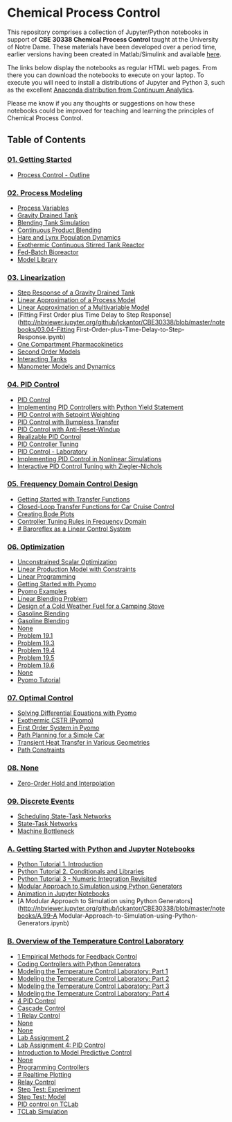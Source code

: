 
# Chemical Process Control

This repository comprises a collection of Jupyter/Python 
notebooks in support of **CBE 30338 Chemical Process Control** taught at the 
University of Notre Dame. These materials have been developed over a period 
time, earlier versions having been created in Matlab/Simulink and available 
[here](REAME_DEPRECATED.md).

The links below display the notebooks as regular HTML web pages. From there you
can download the notebooks to execute on your laptop. To execute you will need
to install a distributions of Jupyter and Python 3, such as the excellent 
[Anaconda distribution from Continuum Analytics](https://www.continuum.io/downloads).

Please me know if you any thoughts or suggestions on how these notebooks could
be improved for teaching and learning the principles of Chemical Process Control.

## Table of Contents

### [01. Getting Started](http://nbviewer.jupyter.org/github/jckantor/CBE30338/blob/master/notebooks/01.00-Getting-Started.ipynb)
- [Process Control - Outline](http://nbviewer.jupyter.org/github/jckantor/CBE30338/blob/master/notebooks/01.01-Process_Control_Outline.ipynb)

### [02. Process Modeling](http://nbviewer.jupyter.org/github/jckantor/CBE30338/blob/master/notebooks/02.00-Process-Modeling.ipynb)
- [Process Variables](http://nbviewer.jupyter.org/github/jckantor/CBE30338/blob/master/notebooks/02.01-Process-Variables.ipynb)
- [Gravity Drained Tank](http://nbviewer.jupyter.org/github/jckantor/CBE30338/blob/master/notebooks/02.02-Gravity-Drained-Tank.ipynb)
- [Blending Tank Simulation](http://nbviewer.jupyter.org/github/jckantor/CBE30338/blob/master/notebooks/02.03-Blending-Tank-Simulation.ipynb)
- [Continuous Product Blending](http://nbviewer.jupyter.org/github/jckantor/CBE30338/blob/master/notebooks/02.04-Continuous-Product-Blending.ipynb)
- [Hare and Lynx Population Dynamics](http://nbviewer.jupyter.org/github/jckantor/CBE30338/blob/master/notebooks/02.05-Hare-and-Lynx-Population-Dynamics.ipynb)
- [Exothermic Continuous Stirred Tank Reactor](http://nbviewer.jupyter.org/github/jckantor/CBE30338/blob/master/notebooks/02.06-Exothermic-CSTR.ipynb)
- [Fed-Batch Bioreactor](http://nbviewer.jupyter.org/github/jckantor/CBE30338/blob/master/notebooks/02.07-Fed-Batch-Bioreactor.ipynb)
- [Model Library](http://nbviewer.jupyter.org/github/jckantor/CBE30338/blob/master/notebooks/02.08-Model-Library.ipynb)

### [03. Linearization](http://nbviewer.jupyter.org/github/jckantor/CBE30338/blob/master/notebooks/03.00-Linearization.ipynb)
- [Step Response of a Gravity Drained Tank](http://nbviewer.jupyter.org/github/jckantor/CBE30338/blob/master/notebooks/03.01-Step-Response-of-a-Gravity-Drained-Tank.ipynb)
- [Linear Approximation of a Process Model](http://nbviewer.jupyter.org/github/jckantor/CBE30338/blob/master/notebooks/03.02-Linear-Approximation-of-a-Process-Model.ipynb)
- [Linear Approximation of a Multivariable Model](http://nbviewer.jupyter.org/github/jckantor/CBE30338/blob/master/notebooks/03.03-Linear-Approximation-of-a-Multivariable-Model.ipynb)
- [Fitting First Order plus Time Delay to Step Response](http://nbviewer.jupyter.org/github/jckantor/CBE30338/blob/master/notebooks/03.04-Fitting First-Order-plus-Time-Delay-to-Step-Response.ipynb)
- [One Compartment Pharmacokinetics](http://nbviewer.jupyter.org/github/jckantor/CBE30338/blob/master/notebooks/03.05-One-Compartment-Pharmacokinetics.ipynb)
- [Second Order Models](http://nbviewer.jupyter.org/github/jckantor/CBE30338/blob/master/notebooks/03.06-Second-Order-Models.ipynb)
- [Interacting Tanks](http://nbviewer.jupyter.org/github/jckantor/CBE30338/blob/master/notebooks/03.07-Interacting-Tanks.ipynb)
- [Manometer Models and Dynamics](http://nbviewer.jupyter.org/github/jckantor/CBE30338/blob/master/notebooks/03.08-Manometer-Models-and-Dynamics.ipynb)

### [04. PID Control](http://nbviewer.jupyter.org/github/jckantor/CBE30338/blob/master/notebooks/04.00-PID-Control.ipynb)
- [PID Control](http://nbviewer.jupyter.org/github/jckantor/CBE30338/blob/master/notebooks/04.01-PID_Control.ipynb)
- [Implementing PID Controllers with Python Yield Statement](http://nbviewer.jupyter.org/github/jckantor/CBE30338/blob/master/notebooks/04.02-Implementing_PID_Control_with_Python_Yield_Statement.ipynb)
- [PID Control with Setpoint Weighting](http://nbviewer.jupyter.org/github/jckantor/CBE30338/blob/master/notebooks/04.03-PID_Control_with_Setpoint_Weighting.ipynb)
- [PID Control with Bumpless Transfer](http://nbviewer.jupyter.org/github/jckantor/CBE30338/blob/master/notebooks/04.04-PID_Control_with_Bumpless_Transfer.ipynb)
- [PID Control with Anti-Reset-Windup](http://nbviewer.jupyter.org/github/jckantor/CBE30338/blob/master/notebooks/04.05-PID-Control-with-Anti--Reset--Windup.ipynb)
- [Realizable PID Control](http://nbviewer.jupyter.org/github/jckantor/CBE30338/blob/master/notebooks/04.06-Realizable-PID-Control.ipynb)
- [PID Controller Tuning](http://nbviewer.jupyter.org/github/jckantor/CBE30338/blob/master/notebooks/04.07-PID-Controller-Tuning.ipynb)
- [PID Control - Laboratory](http://nbviewer.jupyter.org/github/jckantor/CBE30338/blob/master/notebooks/04.10-PID-Control.ipynb)
- [Implementing PID Control in Nonlinear Simulations](http://nbviewer.jupyter.org/github/jckantor/CBE30338/blob/master/notebooks/04.11-Implementing-PID-Control-in-Nonlinear-Simulations.ipynb)
- [Interactive PID Control Tuning with  Ziegler-Nichols](http://nbviewer.jupyter.org/github/jckantor/CBE30338/blob/master/notebooks/04.12-Interactive-PID-Control-Tuning-with-Ziegler--Nichols.ipynb)

### [05. Frequency Domain Control Design](http://nbviewer.jupyter.org/github/jckantor/CBE30338/blob/master/notebooks/05.00-Frequency-Domain-Control-Design.ipynb)
- [Getting Started with Transfer Functions](http://nbviewer.jupyter.org/github/jckantor/CBE30338/blob/master/notebooks/05.01-Getting-Started-with-Transfer-Functions.ipynb)
- [Closed-Loop Transfer Functions for Car Cruise Control](http://nbviewer.jupyter.org/github/jckantor/CBE30338/blob/master/notebooks/05.02-Closed--Loop-Transfer-Functions-for-Car-Cruise-Control.ipynb)
- [Creating Bode Plots](http://nbviewer.jupyter.org/github/jckantor/CBE30338/blob/master/notebooks/05.03-Creating-Bode-Plots.ipynb)
- [Controller Tuning Rules in Frequency Domain](http://nbviewer.jupyter.org/github/jckantor/CBE30338/blob/master/notebooks/05.04-Controller-Tuning-Rules-in-Frequency-Domain.ipynb)
- [# Baroreflex as a Linear Control System](http://nbviewer.jupyter.org/github/jckantor/CBE30338/blob/master/notebooks/05.05-Baroreflex-as-a-Linear-Control-System.ipynb)

### [06. Optimization](http://nbviewer.jupyter.org/github/jckantor/CBE30338/blob/master/notebooks/06.00-Optimization.ipynb)
- [Unconstrained Scalar Optimization](http://nbviewer.jupyter.org/github/jckantor/CBE30338/blob/master/notebooks/06.01-Unconstrained-Scalar-Optimization.ipynb)
- [Linear Production Model with Constraints](http://nbviewer.jupyter.org/github/jckantor/CBE30338/blob/master/notebooks/06.02-Linear-Production-Model-with-Constraints.ipynb)
- [Linear Programming](http://nbviewer.jupyter.org/github/jckantor/CBE30338/blob/master/notebooks/06.03-Linear-Programming.ipynb)
- [Getting Started with Pyomo](http://nbviewer.jupyter.org/github/jckantor/CBE30338/blob/master/notebooks/06.04-Getting-Started-with-Pyomo.ipynb)
- [Pyomo Examples](http://nbviewer.jupyter.org/github/jckantor/CBE30338/blob/master/notebooks/06.05-Pyomo-Examples.ipynb)
- [Linear Blending Problem](http://nbviewer.jupyter.org/github/jckantor/CBE30338/blob/master/notebooks/06.06-Linear-Blending-Problem.ipynb)
- [Design of a Cold Weather Fuel for a Camping Stove](http://nbviewer.jupyter.org/github/jckantor/CBE30338/blob/master/notebooks/06.07-Mixture-Design-Cold-Weather-Fuel.ipynb)
- [Gasoline Blending](http://nbviewer.jupyter.org/github/jckantor/CBE30338/blob/master/notebooks/06.08-Gasoline-Blending-Answer-Key.ipynb)
- [Gasoline Blending](http://nbviewer.jupyter.org/github/jckantor/CBE30338/blob/master/notebooks/06.08-Gasoline-Blending.ipynb)
- [None](http://nbviewer.jupyter.org/github/jckantor/CBE30338/blob/master/notebooks/06.09-Formaldehyde-Process.ipynb)
- [Problem 19.1](http://nbviewer.jupyter.org/github/jckantor/CBE30338/blob/master/notebooks/06.10-Problem_19_01.ipynb)
- [Problem 19.3](http://nbviewer.jupyter.org/github/jckantor/CBE30338/blob/master/notebooks/06.11-Problem_19_03.ipynb)
- [Problem 19.4](http://nbviewer.jupyter.org/github/jckantor/CBE30338/blob/master/notebooks/06.12-Problem_19_04.ipynb)
- [Problem 19.5](http://nbviewer.jupyter.org/github/jckantor/CBE30338/blob/master/notebooks/06.13-Problem_19_05.ipynb)
- [Problem 19.6](http://nbviewer.jupyter.org/github/jckantor/CBE30338/blob/master/notebooks/06.14-Problem_19_06.ipynb)
- [None](http://nbviewer.jupyter.org/github/jckantor/CBE30338/blob/master/notebooks/06.99-Untitled.ipynb)
- [Pyomo Tutorial](http://nbviewer.jupyter.org/github/jckantor/CBE30338/blob/master/notebooks/06.99-Untitled1.ipynb)

### [07. Optimal Control](http://nbviewer.jupyter.org/github/jckantor/CBE30338/blob/master/notebooks/07.00-Optimal-Control.ipynb)
- [Solving Differential Equations with Pyomo](http://nbviewer.jupyter.org/github/jckantor/CBE30338/blob/master/notebooks/07.01-Solving-Differential-Equations-with-Pyomo.ipynb)
- [Exothermic CSTR (Pyomo)](http://nbviewer.jupyter.org/github/jckantor/CBE30338/blob/master/notebooks/07.02-Exothermic-CSTR-Pyomo.ipynb)
- [First Order System in Pyomo](http://nbviewer.jupyter.org/github/jckantor/CBE30338/blob/master/notebooks/07.03-First-Order-System-in-Pyomo.ipynb)
- [Path Planning for a Simple Car](http://nbviewer.jupyter.org/github/jckantor/CBE30338/blob/master/notebooks/07.04-Path-Planning-for-a-Simple-Car.ipynb)
- [Transient Heat Transfer in Various Geometries](http://nbviewer.jupyter.org/github/jckantor/CBE30338/blob/master/notebooks/07.05-Transient-Heat-Transfer-in-Various-Geometries.ipynb)
- [Path Constraints](http://nbviewer.jupyter.org/github/jckantor/CBE30338/blob/master/notebooks/07.06-Path-Constraints.ipynb)

### [08. None](http://nbviewer.jupyter.org/github/jckantor/CBE30338/blob/master/notebooks/08.00-Model-Predictive-Control.ipynb)
- [Zero-Order Hold and Interpolation](http://nbviewer.jupyter.org/github/jckantor/CBE30338/blob/master/notebooks/08.01-Zero-Order-Hold-and-Interpolation.ipynb)

### [09. Discrete Events](http://nbviewer.jupyter.org/github/jckantor/CBE30338/blob/master/notebooks/09.00-Discrete-Events.ipynb)
- [Scheduling State-Task Networks](http://nbviewer.jupyter.org/github/jckantor/CBE30338/blob/master/notebooks/09.01-Scheduling-Multipurpose-Batch-Processes-using-State--Task-Networks.ipynb)
- [State-Task Networks](http://nbviewer.jupyter.org/github/jckantor/CBE30338/blob/master/notebooks/09.02-State--Task-Networks.ipynb)
- [Machine Bottleneck](http://nbviewer.jupyter.org/github/jckantor/CBE30338/blob/master/notebooks/09.03-Machine-Bottleneck.ipynb)

### [A. Getting Started with Python and Jupyter Notebooks](http://nbviewer.jupyter.org/github/jckantor/CBE30338/blob/master/notebooks/A.00-Getting-Started-with-Python.ipynb)
- [Python Tutorial 1. Introduction](http://nbviewer.jupyter.org/github/jckantor/CBE30338/blob/master/notebooks/A.01-Python-Tutorial-1.ipynb)
- [Python Tutorial 2. Conditionals and Libraries](http://nbviewer.jupyter.org/github/jckantor/CBE30338/blob/master/notebooks/A.02-Python-Tutorial-2.ipynb)
- [Python Tutorial 3 - Numeric Integration Revisited](http://nbviewer.jupyter.org/github/jckantor/CBE30338/blob/master/notebooks/A.03-Python-Tutorial-3.ipynb)
- [Modular Approach to Simulation using Python Generators](http://nbviewer.jupyter.org/github/jckantor/CBE30338/blob/master/notebooks/A.04-Modular-Approach-to-Simulation-using-Python-Generators.ipynb)
- [Animation in Jupyter Notebooks](http://nbviewer.jupyter.org/github/jckantor/CBE30338/blob/master/notebooks/A.05-Animation-in-Jupyter-Notebooks.ipynb)
- [A Modular Approach to Simulation using Python Generators](http://nbviewer.jupyter.org/github/jckantor/CBE30338/blob/master/notebooks/A.99-A Modular-Approach-to-Simulation-using-Python-Generators.ipynb)

### [B. Overview of the Temperature Control Laboratory](http://nbviewer.jupyter.org/github/jckantor/CBE30338/blob/master/notebooks/B.00-TCLab.ipynb)
- [1 Empirical Methods for Feedback Control](http://nbviewer.jupyter.org/github/jckantor/CBE30338/blob/master/notebooks/B.01-Empirical-Methods-for-Feedback-Control.ipynb)
- [Coding Controllers with Python Generators](http://nbviewer.jupyter.org/github/jckantor/CBE30338/blob/master/notebooks/B.02-Coding-Controllers-with-Python-Generators.ipynb)
- [Modeling the Temperature Control Laboratory: Part 1](http://nbviewer.jupyter.org/github/jckantor/CBE30338/blob/master/notebooks/B.03-Modeling_Part_1.ipynb)
- [Modeling the Temperature Control Laboratory: Part 2](http://nbviewer.jupyter.org/github/jckantor/CBE30338/blob/master/notebooks/B.04-Modeling_Part_2.ipynb)
- [Modeling the Temperature Control Laboratory: Part 3](http://nbviewer.jupyter.org/github/jckantor/CBE30338/blob/master/notebooks/B.05-Modeling_Part_3.ipynb)
- [Modeling the Temperature Control Laboratory: Part 4](http://nbviewer.jupyter.org/github/jckantor/CBE30338/blob/master/notebooks/B.06-Modeling_Part_4.ipynb)
- [4 PID Control](http://nbviewer.jupyter.org/github/jckantor/CBE30338/blob/master/notebooks/B.07-PID_Control.ipynb)
- [Cascade Control](http://nbviewer.jupyter.org/github/jckantor/CBE30338/blob/master/notebooks/B.99-Cascade-Control.ipynb)
- [1 Relay Control](http://nbviewer.jupyter.org/github/jckantor/CBE30338/blob/master/notebooks/B.99-Control-with-Realtime-Simpy.ipynb)
- [None](http://nbviewer.jupyter.org/github/jckantor/CBE30338/blob/master/notebooks/B.99-Experiments.ipynb)
- [None](http://nbviewer.jupyter.org/github/jckantor/CBE30338/blob/master/notebooks/B.99-GUI-Experiments.ipynb)
- [Lab Assignment 2](http://nbviewer.jupyter.org/github/jckantor/CBE30338/blob/master/notebooks/B.99-Lab-Assignment-2.ipynb)
- [Lab Assignment 4: PID Control](http://nbviewer.jupyter.org/github/jckantor/CBE30338/blob/master/notebooks/B.99-Lab-Assignment-4--PID-Control.ipynb)
- [Introduction to Model Predictive Control](http://nbviewer.jupyter.org/github/jckantor/CBE30338/blob/master/notebooks/B.99-MPC-Introduction.ipynb)
- [None](http://nbviewer.jupyter.org/github/jckantor/CBE30338/blob/master/notebooks/B.99-PID-Control.ipynb)
- [Programming Controllers](http://nbviewer.jupyter.org/github/jckantor/CBE30338/blob/master/notebooks/B.99-Programming-Controllers.ipynb)
- [# Realtime Plotting](http://nbviewer.jupyter.org/github/jckantor/CBE30338/blob/master/notebooks/B.99-Realtime-Plotting.ipynb)
- [Relay Control](http://nbviewer.jupyter.org/github/jckantor/CBE30338/blob/master/notebooks/B.99-Relay-Control.ipynb)
- [Step Test: Experiment](http://nbviewer.jupyter.org/github/jckantor/CBE30338/blob/master/notebooks/B.99-Step-Test-Experiment.ipynb)
- [Step Test: Model](http://nbviewer.jupyter.org/github/jckantor/CBE30338/blob/master/notebooks/B.99-Step-Test-Model.ipynb)
- [PID control on TCLab](http://nbviewer.jupyter.org/github/jckantor/CBE30338/blob/master/notebooks/B.99-TCLab-PID.ipynb)
- [TCLab Simulation](http://nbviewer.jupyter.org/github/jckantor/CBE30338/blob/master/notebooks/B.99-TCLab-Simulation.ipynb)